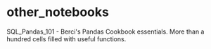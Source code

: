 # other_notebooks

SQL_Pandas_101 - Berci's Pandas Cookbook essentials. More than a hundred cells filled with useful functions.
